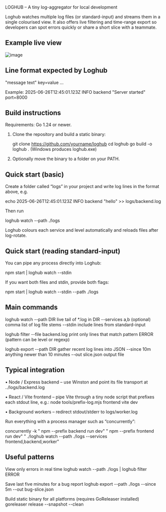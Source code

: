 
LOGHUB  –  A tiny log-aggregator for local development

Loghub watches multiple log files (or standard-input) and streams them in a
single colourised view.  It also offers live filtering and time-range export
so developers can spot errors quickly or share a short slice with a teammate.

Example live view
-----------------
![image](https://github.com/user-attachments/assets/4a9739c5-1367-4f89-ab56-d5f19308cb61)


Line format expected by Loghub
------------------------------
<ISO-timestamp>  <LEVEL>  <service>  "message text"  key=value …

Example:
2025-06-26T12:45:01.123Z  INFO  backend  "Server started"  port=8000

Build instructions
------------------
Requirements:  Go 1.24 or newer.

1.  Clone the repository and build a static binary:

      git clone https://github.com/yourname/loghub
      cd loghub
      go build -o loghub .          (Windows produces loghub.exe)

2.  Optionally move the binary to a folder on your PATH.

Quick start (basic)
-------------------
Create a folder called “logs” in your project and write log lines in the
format above, e.g.

   echo 2025-06-26T12:45:01.123Z INFO backend \"hello\" >> logs/backend.log

Then run

   loghub watch --path ./logs

Loghub colours each service and level automatically and reloads files after
log-rotate.

Quick start (reading standard-input)
------------------------------------
You can pipe any process directly into Loghub:

   npm start | loghub watch --stdin

If you want both files and stdin, provide both flags:

   npm start | loghub watch --stdin --path ./logs

Main commands
-------------
loghub watch    --path DIR             live tail of *.log in DIR
                 --services a,b        (optional) comma list of log file stems
                 --stdin               include lines from standard-input

loghub filter   --file backend.log     print only lines that match pattern
                 ERROR                 (pattern can be level or regexp)

loghub export   --path DIR             gather recent log lines into JSON
                 --since 10m           anything newer than 10 minutes
                 --out slice.json      output file

Typical integration
-------------------
 • Node / Express backend – use Winston and point its file transport at
   ../logs/backend.log

 • React / Vite frontend – pipe Vite through a tiny node script that prefixes
   each stdout line, e.g.:
       node tools/prefix-log.mjs frontend vite dev

 • Background workers – redirect stdout/stderr to logs/worker.log

Run everything with a process manager such as “concurrently”:

   concurrently -k "
     npm --prefix backend run dev" "
     npm --prefix frontend run dev" "
     ./loghub watch --path ./logs --services frontend,backend,worker"

Useful patterns
---------------
View only errors in real time
   loghub watch --path ./logs | loghub filter ERROR

Save last five minutes for a bug report
   loghub export --path ./logs --since 5m --out bug-slice.json

Build static binary for all platforms (requires GoReleaser installed)
   goreleaser release --snapshot --clean


